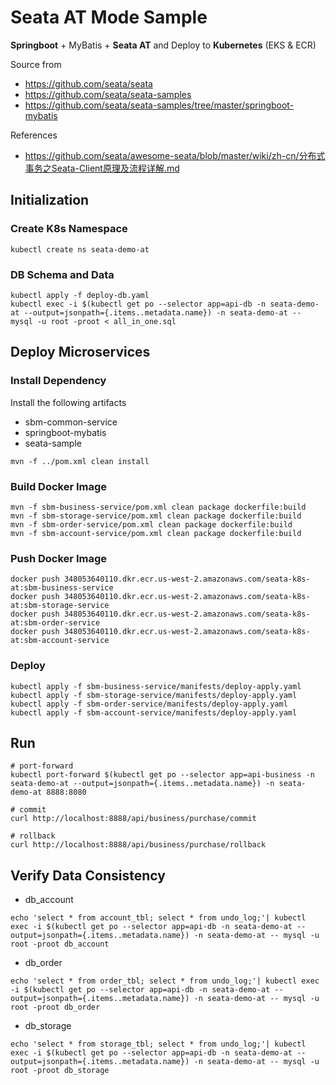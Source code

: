 # Seata AT Mode Sample
**Springboot** + MyBatis + **Seata AT** and Deploy to **Kubernetes** (EKS & ECR)

Source from
* https://github.com/seata/seata
* https://github.com/seata/seata-samples
* https://github.com/seata/seata-samples/tree/master/springboot-mybatis

References
* https://github.com/seata/awesome-seata/blob/master/wiki/zh-cn/分布式事务之Seata-Client原理及流程详解.md

## Initialization

### Create K8s Namespace
```
kubectl create ns seata-demo-at
```

### DB Schema and Data
```
kubectl apply -f deploy-db.yaml
kubectl exec -i $(kubectl get po --selector app=api-db -n seata-demo-at --output=jsonpath={.items..metadata.name}) -n seata-demo-at --  mysql -u root -proot < all_in_one.sql
```

## Deploy Microservices 

### Install Dependency
Install the following artifacts
* sbm-common-service
* springboot-mybatis
* seata-sample

```
mvn -f ../pom.xml clean install 
```

### Build Docker Image
```
mvn -f sbm-business-service/pom.xml clean package dockerfile:build
mvn -f sbm-storage-service/pom.xml clean package dockerfile:build
mvn -f sbm-order-service/pom.xml clean package dockerfile:build
mvn -f sbm-account-service/pom.xml clean package dockerfile:build
```

### Push Docker Image
```
docker push 348053640110.dkr.ecr.us-west-2.amazonaws.com/seata-k8s-at:sbm-business-service
docker push 348053640110.dkr.ecr.us-west-2.amazonaws.com/seata-k8s-at:sbm-storage-service
docker push 348053640110.dkr.ecr.us-west-2.amazonaws.com/seata-k8s-at:sbm-order-service
docker push 348053640110.dkr.ecr.us-west-2.amazonaws.com/seata-k8s-at:sbm-account-service
```

### Deploy
```
kubectl apply -f sbm-business-service/manifests/deploy-apply.yaml
kubectl apply -f sbm-storage-service/manifests/deploy-apply.yaml
kubectl apply -f sbm-order-service/manifests/deploy-apply.yaml
kubectl apply -f sbm-account-service/manifests/deploy-apply.yaml
```

## Run 
```
# port-forward
kubectl port-forward $(kubectl get po --selector app=api-business -n seata-demo-at --output=jsonpath={.items..metadata.name}) -n seata-demo-at 8888:8080

# commit
curl http://localhost:8888/api/business/purchase/commit

# rollback
curl http://localhost:8888/api/business/purchase/rollback

```

## Verify Data Consistency
* db_account
```
echo 'select * from account_tbl; select * from undo_log;'| kubectl exec -i $(kubectl get po --selector app=api-db -n seata-demo-at --output=jsonpath={.items..metadata.name}) -n seata-demo-at -- mysql -u root -proot db_account
```

* db_order
```
echo 'select * from order_tbl; select * from undo_log;'| kubectl exec -i $(kubectl get po --selector app=api-db -n seata-demo-at --output=jsonpath={.items..metadata.name}) -n seata-demo-at -- mysql -u root -proot db_order
```

* db_storage
```
echo 'select * from storage_tbl; select * from undo_log;'| kubectl exec -i $(kubectl get po --selector app=api-db -n seata-demo-at --output=jsonpath={.items..metadata.name}) -n seata-demo-at -- mysql -u root -proot db_storage
```

